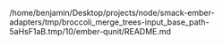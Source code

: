 /home/benjamin/Desktop/projects/node/smack-ember-adapters/tmp/broccoli_merge_trees-input_base_path-5aHsF1aB.tmp/10/ember-qunit/README.md